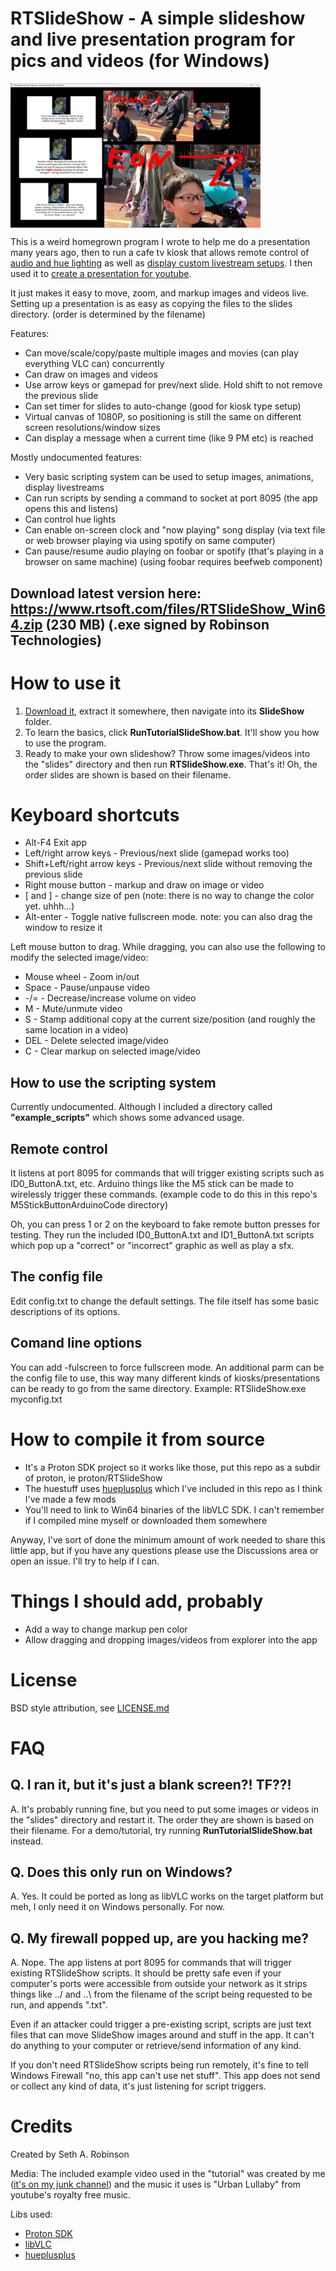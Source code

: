# RTSlideShow - A simple slideshow and live presentation program for pics and videos (for Windows)

<a href="webmedia/screenshot.png"><img align="top" src="webmedia/screenshot.png" width=400></a>

This is a weird homegrown program I wrote to help me do a presentation many years ago, then to run a cafe tv kiosk that allows remote control of [audio and hue lighting](https://www.youtube.com/watch?v=_IJnD-v87TY) as well as [display custom livestream setups](https://www.youtube.com/watch?v=51EmelKS9Wk).  I then used it to [create a presentation for youtube](https://youtu.be/himk1feudIU?t=178).

It just makes it easy to move, zoom, and markup images and videos live.  Setting up a presentation is as easy as copying the files to the slides directory.  (order is determined by the filename)

Features:

* Can move/scale/copy/paste multiple images and movies (can play everything VLC can) concurrently
* Can draw on images and videos
* Use arrow keys or gamepad for prev/next slide.  Hold shift to not remove the previous slide
* Can set timer for slides to auto-change (good for kiosk type setup)
* Virtual canvas of 1080P, so positioning is still the same on different screen resolutions/window sizes
* Can display a message when a current time (like 9 PM etc) is reached

Mostly undocumented features:

* Very basic scripting system can be used to setup images, animations, display livestreams
* Can run scripts by sending a command to socket at port 8095 (the app opens this and listens)
* Can control hue lights
* Can enable on-screen clock and "now playing" song display (via text file or web browser playing via using spotify on same computer)
* Can pause/resume audio playing on foobar or spotify (that's playing in a browser on same machine) (using foobar requires beefweb component)


## Download latest version here:  https://www.rtsoft.com/files/RTSlideShow_Win64.zip (230 MB) (.exe signed by Robinson Technologies)

# How to use it

1. [Download it](https://www.rtsoft.com/files/RTSlideShow_Win64.zip), extract it somewhere, then navigate into its <b>SlideShow</b> folder.
2. To learn the basics, click <b>RunTutorialSlideShow.bat</b>.  It'll show you how to use the program.
3. Ready to make your own slideshow?  Throw some images/videos into the "slides" directory and then run <b>RTSlideShow.exe</b>.  That's it!  Oh, the order slides are shown is based on their filename.

# Keyboard shortcuts

* Alt-F4 Exit app
* Left/right arrow keys - Previous/next slide (gamepad works too)
* Shift+Left/right arrow keys - Previous/next slide without removing the previous slide
* Right mouse button - markup and draw on image or video
* [ and ] - change size of pen (note: there is no way to change the color yet.  uhhh...)
* Alt-enter - Toggle native fullscreen mode. note: you can also drag the window to resize it

Left mouse button to drag.  While dragging, you can also use the following to modify the selected image/video:

* Mouse wheel - Zoom in/out
* Space - Pause/unpause video
* -/= - Decrease/increase volume on video
* M - Mute/unmute video
* S - Stamp additional copy at the current size/position (and roughly the same location in a video)
* DEL - Delete selected image/video
* C - Clear markup on selected image/video

## How to use the scripting system

Currently undocumented.  Although I included a directory called <b>"example_scripts"</b> which shows some advanced usage.

## Remote control

It listens at port 8095 for commands that will trigger existing scripts such as ID0_ButtonA.txt, etc.  Arduino things like the M5 stick can be made to wirelessly trigger these commands.  (example code to do this in this repo's M5StickButtonArduinoCode directory) 

Oh, you can press 1 or 2 on the keyboard to fake remote button presses for testing.  They run the included ID0_ButtonA.txt and ID1_ButtonA.txt scripts which pop up a "correct" or "incorrect" graphic as well as play a sfx.

## The config file

Edit config.txt to change the default settings.  The file itself has some basic descriptions of its options.

## Comand line options

You can add -fulscreen to force fullscreen mode.  An additional parm can be the config file to use, this way many different kinds of kiosks/presentations can be ready to go from the same directory.  Example:  RTSlideShow.exe myconfig.txt

# How to compile it from source

* It's a Proton SDK project so it works like those, put this repo as a subdir of proton, ie proton/RTSlideShow
* The huestuff uses [hueplusplus](https://github.com/enwi/hueplusplus) which I've included in this repo as I think I've made a few mods
* You'll need to link to Win64 binaries of the libVLC SDK.  I can't remember if I compiled mine myself or downloaded them somewhere

Anyway, I've sort of done the minimum amount of work needed to share this little app, but if you have any questions please use the Discussions area or open an issue.  I'll try to help if I can.

# Things I should add, probably

* Add a way to change markup pen color
* Allow dragging and dropping images/videos from explorer into the app

# License

BSD style attribution, see [LICENSE.md](LICENSE.md)

# FAQ

## Q. I ran it, but it's just a blank screen?! TF??!

A. It's probably running fine, but you need to put some images or videos in the "slides" directory and restart it.  The order they are shown is based on their filename.  For a demo/tutorial, try running <b>RunTutorialSlideShow.bat</b> instead.

## Q. Does this only run on Windows?

A. Yes.  It could be ported as long as libVLC works on the target platform but meh, I only need it on Windows personally.  For now.

## Q.  My firewall popped up, are you hacking me?

A.  Nope.  The app listens at port 8095 for commands that will trigger existing RTSlideShow scripts.  It should be pretty safe even if your computer's ports were accessible from outside your network as it strips things like ../ and ..\ from the filename of the script being requested to be run, and appends ".txt".  

Even if an attacker could trigger a pre-existing script, scripts are just text files that can move SlideShow images around and stuff in the app.  It can't do anything to your computer or retrieve/send information of any kind.

If you don't need RTSlideShow scripts being run remotely, it's fine to tell Windows Firewall "no, this app can't use net stuff".  This app does not send or collect any kind of data, it's just listening for script triggers.

# Credits

Created by Seth A. Robinson

Media:  The included example video used in the "tutorial" was created by me ([it's on my junk channel](https://www.youtube.com/watch?v=EorMi4kY-28)) and the music it uses is "Urban Lullaby" from youtube's royalty free music.

Libs used:

* [Proton SDK](https://www.protonsdk.com)
* [libVLC](https://www.videolan.org/vlc/libvlc.html)
* [hueplusplus](https://github.com/enwi/hueplusplus)

